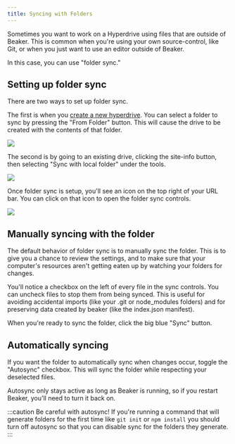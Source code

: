 ```yaml
---
title: Syncing with Folders
---
```


Sometimes you want to work on a Hyperdrive using files that are outside of Beaker. This is common when you're using your own source-control, like Git, or when you just want to use an editor outside of Beaker.

In this case, you can use "folder sync."

## Setting up folder sync

There are two ways to set up folder sync.

The first is when you [create a new hyperdrive](../creating-new-hyperdrives.md). You can select a folder to sync by pressing the "From Folder" button. This will cause the drive to be created with the contents of that folder.

<img class="centered" src="/img/folder-sync-create-drive.png" />

The second is by going to an existing drive, clicking the site-info button, then selecting "Sync with local folder" under the tools.

<img class="centered" src="/img/folder-sync-from-tools.png" />

Once folder sync is setup, you'll see an icon on the top right of your URL bar. You can click on that icon to open the folder sync controls.

<img class="centered" src="/img/folder-sync-controls.png" />


## Manually syncing with the folder

The default behavior of folder sync is to manually sync the folder. This is to give you a chance to review the settings, and to make sure that your computer's resources aren't getting eaten up by watching your folders for changes.

You'll notice a checkbox on the left of every file in the sync controls. You can uncheck files to stop them from being synced. This is useful for avoiding accidental imports (like your .git or node_modules folders) and for preserving data created by beaker (like the index.json manifest).

When you're ready to sync the folder, click the big blue "Sync" button.

## Automatically syncing

If you want the folder to automatically sync when changes occur, toggle the "Autosync" checkbox. This will sync the folder while respecting your deselected files.

Autosync only stays active as long as Beaker is running, so if you restart Beaker, you'll need to turn it back on.

:::caution
Be careful with autosync! If you're running a command that will generate folders for the first time like `git init` or `npm install` you should turn off autosync so that you can disable sync for the folders they generate.
:::